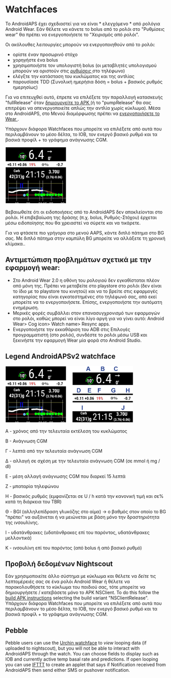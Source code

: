 # Watchfaces

Το AndroidAPS έχει σχεδιαστεί για να είναι * ελεγχόμενο * από ρολόγια Android Wear. Εάν θέλετε να κάνετε το bolus από το ρολόι στο "Ρυθμίσεις wear" θα πρέπει να ενεργοποιήσετε το "Χειρισμός από ρολόι".

Οι ακόλουθες λειτουργίες μπορούν να ενεργοποιηθούν από το ρολόι:

* ορίστε έναν προσωρινό στόχο
* χορηγήστε ένα bolus
* χρησιμοποιήστε τον υπολογιστή bolus (οι μεταβλητές υπολογισμού μπορούν να οριστούν στις [ ρυθμίσεις ](../Configuration/Config-Builder#wear) στο τηλέφωνο)
* ελέγξτε την κατάσταση του κυκλώματος και της αντλίας
* παρουσίασε TDD (Συνολική ημερήσια δόση = bolus + βασικός ρυθμός ημερησίως)

Για να επιτευχθεί αυτό, έπρεπε να επιλέξετε την παραλλαγή κατασκευής "fullRelease" όταν [ δημιουργείτε το APK ](../Installing-AndroidAPS/Building-APK.md) (ή το "pumpRelease" θα σας επιτρέψει να απενεργοποιείτε απλώς την αντλία χωρίς κύκλωμα). Μέσα στο AndroidAPS, στο Μενού διαμόρφωσης πρέπει να [ ενεργοποιήσετε το Wear ](../Configuration/Config-Builder#wear).

Υπάρχουν διάφορα Watchfaces που μπορείτε να επιλέξετε από αυτά που περιλαμβάνουν το μέσο δέλτα, το IOB, τον ενεργό βασικό ρυθμό και τα βασικά προφίλ + το γράφημα ανάγνωσης CGM.

![AndroidAPSv2 watchface](../images/AAPSv2_Watchface.png)

Βεβαιωθείτε ότι οι ειδοποιήσεις από το AndroidAPS δεν αποκλείονται στο ρολόι. Η επιβεβαίωση της δράσης (π.χ. bolus, Ρυθμός-Στόχου) έρχεται μέσω ειδοποίησης που θα χρειαστεί να σύρετε και να τικάρετε.

Για να φτάσετε πιο γρήγορα στο μενού AAPS, κάντε διπλό πάτημα στο BG σας. Με διπλό πάτημα στην καμπύλη BG μπορείτε να αλλάξετε τη χρονική κλίμακα..

## Αντιμετώπιση προβλημάτων σχετικά με την εφαρμογή wear:

* Στο Android Wear 2.0 η οθόνη του ρολογιού δεν εγκαθίσταται πλέον από μόνη της. Πρέπει να μεταβείτε στο playstore στο ρολόι (δεν είναι το ίδιο με το playstore του κινητού) και να το βρείτε στις εφαρμογές κατηγορίας που είναι εγκατεστημένες στο τηλέφωνό σας, από εκεί μπορείτε να το ενεργοποιήσετε. Επίσης, ενεργοποιήστε την αυτόματη ενημέρωση. 
* Μερικές φορές συμβάλλει στον επανασυγχρονισμό των εφαρμογών στο ρολόι, καθώς μπορεί να είναι λίγο αργή για να γίνει αυτό: Android Wear> Cog icon> Watch name> Resync apps.
* Ενεργοποιήστε την εκκαθάριση του ADB στις Επιλογές προγραμματιστή (στο ρολόι), συνδέστε το ρολόι μέσω USB και ξεκινήστε την εφαρμογή Wear μία φορά στο Android Studio.

## Legend AndroidAPSv2 watchface

![Legend AndroidAPSv2 watchface](../images/AAPSv2_Watchface_legend.png)

A - χρόνος από την τελευταία εκτέλεση του κυκλώματος

Β - Ανάγνωση CGM

Γ - λεπτά από την τελευταία ανάγνωση CGM

Δ - αλλαγή σε σχέση με την τελευταία ανάγνωση CGM (σε mmol ή mg / dl)

E - μέση αλλαγή ανάγνωσης CGM που διαρκεί 15 λεπτά

Ζ - μπαταρία τηλεφώνου

Η - βασικός ρυθμός (εμφανίζεται σε U / h κατά την κανονική τιμή και σε% κατά τη διάρκεια του TBR)

Θ - BGI (αλληλεπίδραση γλυκόζης στο αίμα) -> ο βαθμός στον οποίο το BG "πρέπει" να αυξάνεται ή να μειώνεται με βάση μόνο την δραστηριότητα της ινσουλίνης.

I - υδατάνθρακες (υδατάνθρακες επί του παρόντος, υδατάνθρακες μελλοντικά)

Κ - ινσουλίνη επί του παρόντος (από bolus ή από βασικό ρυθμό)

## Προβολή δεδομένων Nightscout

Εάν χρησιμοποιείτε άλλο σύστημα με κύκλωμα και θέλετε να *δείτε* τις λεπτομέρειές σας σε ένα ρολόι Android Wear ή θέλετε να παρακολουθήσετε το κύκλωμα του παιδιού σας, τότε μπορείτε να δημιουργήσετε / κατεβάσετε μόνο το APK NSClient. To do this follow the [build APK instructions](../Installing-AndroidAPS/Building-APK.md) selecting the build variant "NSClientRelease". Υπάρχουν διάφορα Watchfaces που μπορείτε να επιλέξετε από αυτά που περιλαμβάνουν το μέσο δέλτα, το IOB, τον ενεργό βασικό ρυθμό και τα βασικά προφίλ + το γράφημα ανάγνωσης CGM.

## Pebble

Pebble users can use the [Urchin watchface](https://github.com/mddub/urchin-cgm) to *view* looping data (if uploaded to nightscout), but you will not be able to interact with AndroidAPS through the watch. You can choose fields to display such as IOB and currently active temp basal rate and predictions. If open looping you can use [IFTTT](https://ifttt.com/) to create an applet that says if Notification received from AndroidAPS then send either SMS or pushover notification.
